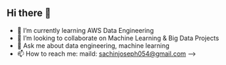 ## Hi there 👋

- 🌱 I’m currently learning AWS Data Engineering
- 👯 I’m looking to collaborate on Machine Learning & Big Data Projects
- 💬 Ask me about data engineering, machine learning
- 📫 How to reach me: maild: sachinjoseph054@gmail.com
-->
